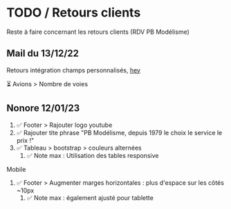 # TODO / Retours clients

Reste à faire concernant les retours clients (RDV PB Modélisme)

## Mail du 13/12/22

Retours intégration champs personnalisés, [hey](https://mail.google.com/mail/u/0/#inbox/KtbxLwGrVHxBXxQPHsRjdBPbfPLdgwjhZg)

⏳ Avions > Nombre de voies

## Nonore 12/01/23

1. ✅ Footer > Rajouter logo youtube
2. ✅ Rajouter tite phrase "PB Modélisme, depuis 1979 le choix le service le prix !"
3. ✅ Tableau > bootstrap > couleurs alternées
   1. ✅ Note max : Utilisation des tables responsive

Mobile

1. ✅ Footer > Augmenter marges horizontales : plus d'espace sur les côtés ~10px
   1. ✅ Note max : également ajusté pour tablette
